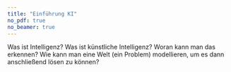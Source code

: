 ```yaml
---
title: "Einführung KI"
no_pdf: true
no_beamer: true
---
```



Was ist Intelligenz? Was ist künstliche Intelligenz? Woran kann man das erkennen?
Wie kann man eine Welt (ein Problem) modellieren, um es dann anschließend lösen zu können?
